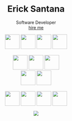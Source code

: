 <!--
**Flexeey/Flexeey** is a ✨ _special_ ✨ repository because its `README.md` (this file) appears on your GitHub profile.

Here are some ideas to get you started:

- 🔭 I’m currently working on ...
- 🌱 I’m currently learning ...
- 👯 I’m looking to collaborate on ...
- 🤔 I’m looking for help with ...
- 💬 Ask me about ...
- 📫 How to reach me: ...
- 😄 Pronouns: ...
- ⚡ Fun fact: ...
-->
<h1 align="center">Erick Santana</h1>
<p align="center">Software Developer
<br><a href="mailto:ericksantana.contact@gmail.com" align="center">hire me</a></p>
<p align="center">
  <img src="https://cdn.jsdelivr.net/gh/devicons/devicon/icons/typescript/typescript-original.svg" height="48" />
  <img src="https://cdn.jsdelivr.net/gh/devicons/devicon/icons/go/go-original-wordmark.svg" height="48" />
  <img src="https://cdn.jsdelivr.net/gh/devicons/devicon/icons/rust/rust-plain.svg" height="48" />
  <img src="https://cdn.jsdelivr.net/gh/devicons/devicon/icons/processing/processing-original.svg" height="48" />
  <br><br>
  <img src="https://cdn.jsdelivr.net/gh/devicons/devicon/icons/nodejs/nodejs-original.svg" height="48" />
  <img src="https://cdn.jsdelivr.net/gh/devicons/devicon/icons/express/express-original.svg" height="48" />
  <img src="https://cdn.jsdelivr.net/gh/devicons/devicon/icons/mongodb/mongodb-original.svg" height="48" />
  <br>
  <img src="https://img.icons8.com/color/48/000000/spring-logo.png" height="48" />
    <img src="https://cdn.jsdelivr.net/gh/devicons/devicon/icons/tailwindcss/tailwindcss-plain.svg" height="48" />
  <br><br>
  <img src="https://img.icons8.com/color/48/000000/visual-studio-2019.png" height="48" />
  <img src="https://img.icons8.com/color/48/000000/intellij-idea.png" height="48" />
  <img src="https://img.icons8.com/color/48/000000/brave-web-browser.png" height="48" />
  <img src="https://img.icons8.com/color/48/000000/windows-10.png" height="48" />
</p>


<p align="center">
  <img src="https://github-readme-stats.vercel.app/api?username=tinopai&theme=radical&count_private=true"/>
</p>
